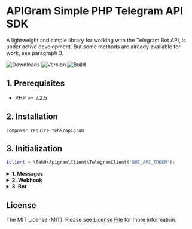 # APIGram Simple PHP Telegram API SDK
A lightweight and simple library for working with the Telegram Bot API, is under active development. But some methods are already available for work, see paragraph 3.

![Downloads](https://img.shields.io/packagist/dt/teh9/apigram)
![Version](https://img.shields.io/github/v/release/teh9/apigram)
![Build](https://github.com/teh9/apigram/actions/workflows/php.yml/badge.svg)

## 1. Prerequisites
- PHP >= 7.2.5

## 2. Installation
```
composer require teh9/apigram
```

## 3. Initialization

```php 
$client = \Teh9\Apigram\Client\TelegramClient('BOT_API_TOKEN');
```

<details>
  <summary><b>1. Messages</b></summary>
  
##### Send message:

```php
$chatId = 1;

$apigram = new \Teh9\Apigram\Client\TelegramClient('BOT_API_TOKEN');
$response = $apigram->messages()->to($chatId)->send('text');

$response->getMessageId(); // Get message id

```
##### Edit message:

```php
$chatId = 1;
$apigram = new \Teh9\Apigram\Client\TelegramClient('BOT_API_TOKEN');
$response = $apigram->messages()->edit('TELEGRAM_CHAT_ID', 'MESSAGE_ID', 'lorem ipsum new text');

var_dump($response->getMessageText()); // lorem ipsum new text

```

</details>

<details>
  <summary><b>2. Webhook</b></summary>

##### Set webhook:
```php
$webhookUrl = 'https://yourwebhook.net';

$apigram = new \Teh9\Apigram\Client\TelegramClient('BOT_API_TOKEN');
$response = $apigram->webhook()->set($webhookUrl);

var_dump($response->status()); // true/false
```

##### Remove webhook:
```php
$apigram = new \Teh9\Apigram\Client\TelegramClient('BOT_API_TOKEN');
$response = $apigram->webhook()->remove();

var_dump($response->status()); // true/false
```
</details>

<details>
  <summary><b>3. Bot</b></summary>

##### Get me (info about bot):
```php
$apigram = new \Teh9\Apigram\Client\TelegramClient('BOT_API_TOKEN');
$response = $apigram->bot()->getMe();

var_dump($response->getId()); // Bot id
var_dump($response->getFirstName()); // Bot name
var_dump($response->getUserName()); // Bot login
```
</details>

## License
The MIT License (MIT). Please see <a href="https://github.com/teh9/apigram/blob/master/LICENSE">License File</a> for more information.
